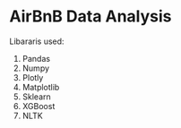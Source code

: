 # AirBnB Data Analysis

Libararis used:

1. Pandas
2. Numpy
3. Plotly
4. Matplotlib
5. Sklearn
6. XGBoost
7. NLTK
